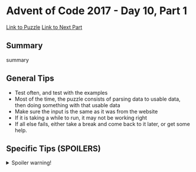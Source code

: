# Advent of Code 2017 - Day 10, Part 1

[Link to Puzzle](https://adventofcode.com/2017/day/10)
[Link to Next Part](https://github.com/CodingAP/unofficial-aoc-syllabus/blob/main/years/2017/day10/part2.md)

## Summary
summary

## General Tips
- Test often, and test with the examples
- Most of the time, the puzzle consists of parsing data to usable data, then doing something with that usable data
- Make sure the input is the same as it was from the website
- If it is taking a while to run, it may not be working right
- If all else fails, either take a break and come back to it later, or get some help.

## Specific Tips (SPOILERS)
<details> <summary>Spoiler warning!</summary>

specific tips

</details>
